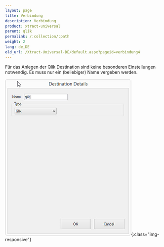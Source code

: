 ```yaml
---
layout: page
title: Verbindung
description: Verbindung
product: xtract-universal
parent: qlik
permalink: /:collection/:path
weight: 2
lang: de_DE
old_url: /Xtract-Universal-DE/default.aspx?pageid=verbindung4
---
```


Für das Anlegen der Qlik Destination sind keine besonderen Einstellungen notwendig. Es muss nur ein (beliebiger) Name vergeben werden.

![XU_qlik_destination](/img/content/XU_qlik_destination.jpg){:class="img-responsive"}